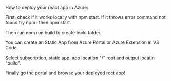 How to deploy your react app in Azure:

First, check if it works locally with npm start. If it throws error command not found try npm i then npm start.

Then run npm run build to create build folder.

You can create an Static App from Azure Portal or Azure Extension in VS Code.

Select subscription, static app, app location "/" root and output locatin "build".

Finally go the portal and browse your deployed rect app!
